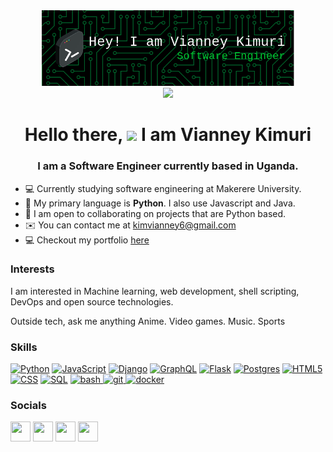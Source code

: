 <div id="header" align="center">
    <img src="./images/github-header-image(1).png" width=80%>
</div>

<div id="badges" align="center">
    <a href="https://www.linkedin.com/in/vianney-kimuri-30389618a/">
        <img src="https://img.shields.io/badge/LinkedIn-blue?logo=linkedin&logoColor=white&style=for-the-badge">
    </a>
    <!-- <img src="https://komarev.com/ghpvc/?username=KimVianney&style=flat-square&color=blue" alt=""/> -->
</div> 
 
<div id="views" align="center">
    <h1>
        Hello there, <img src="https://media.giphy.com/media/hvRJCLFzcasrR4ia7z/giphy.gif" width="30px"/> I am Vianney Kimuri
    </h1>
</div>

<h3 align="center">
    I am a Software Engineer currently based in Uganda. 
</h3>

- :computer: Currently studying software engineering at Makerere University.
- :briefcase: My primary language is **Python**. I also use Javascript and Java.
- :handshake: I am open to collaborating on projects that are Python based.
- :envelope: You can contact me at [kimvianney6@gmail.com](mailto://kimvianney6@gmail.com)
- :computer: Checkout my portfolio [here](https://vianneyk.super.site)

### Interests

I am interested in Machine learning, web development, shell scripting, DevOps and open source technologies.

Outside tech, ask me anything Anime. Video games. Music. Sports

### Skills
<p align="left">
<a href="" target="_blank" rel="noreferrer"><img src="https://raw.githubusercontent.com/danielcranney/readme-generator/main/public/icons/skills/python-colored.svg" width="36" height="36" alt="Python" /></a>
<a href="" target="_blank" rel="noreferrer"><img src="https://raw.githubusercontent.com/danielcranney/readme-generator/main/public/icons/skills/javascript-colored.svg" width="36" height="36" alt="JavaScript" /></a>
<a href="" target="_blank" rel="noreferrer"><img src="https://raw.githubusercontent.com/danielcranney/readme-generator/main/public/icons/skills/django-colored.svg" width="36" height="36" alt="Django" /></a>
<a href="" target="_blank" rel="noreferrer"><img src="https://raw.githubusercontent.com/danielcranney/readme-generator/main/public/icons/skills/graphql-colored.svg" width="36" height="36" alt="GraphQL" /></a>
<a href="" target="_blank" rel="noreferrer"><img src="https://raw.githubusercontent.com/danielcranney/readme-generator/main/public/icons/skills/flask-colored.svg" width="36" height="36" alt="Flask" /></a>
<a href="Python" target="_blank" rel="noreferrer"><img src="https://raw.githubusercontent.com/danielcranney/readme-generator/main/public/icons/skills/postgresql-colored.svg" width="36" height="36" alt="Postgres" /></a>
<a href="Python" target="_blank" rel="noreferrer"><img src="https://raw.githubusercontent.com/danielcranney/readme-generator/main/public/icons/skills/html5-colored.svg" width="36" height="36" alt="HTML5" /></a>
<a href="" target="_blank" rel="noreferrer"><img src="https://raw.githubusercontent.com/danielcranney/readme-generator/main/public/icons/skills/css3-colored.svg" width="36" height="36" alt="CSS" /></a>
<a href="" target="_blank" rel="noreferrer"><img src="https://raw.githubusercontent.com/danielcranney/readme-generator/main/public/icons/skills/mysql-colored.svg" width="36" height="36" alt="SQL" /></a>
<a href="https://www.gnu.org/software/bash/" target="_blank" rel="noreferrer"> <img src="https://www.vectorlogo.zone/logos/gnu_bash/gnu_bash-icon.svg" alt="bash" width="40" height="40"/> </a>
<a href="https://git-scm.com/" target="_blank" rel="noreferrer"> <img src="https://www.vectorlogo.zone/logos/git-scm/git-scm-icon.svg" alt="git" width="40" height="40"/> </a>
<a href="https://www.docker.com/" target="_blank" rel="noreferrer">
<img src="https://www.docker.com/wp-content/uploads/2022/03/vertical-logo-monochromatic.png" alt="docker" width="40" height="40"/>
</a>

### Socials

<p align="left">
<a href="https://www.github.com/KimVianney" target="_blank" rel="noreferrer"><img src="https://raw.githubusercontent.com/danielcranney/readme-generator/main/public/icons/socials/github.svg" width="32" height="32" /></a>
<a href="https://www.linkedin.com/in/vianney-kimuri-30389618a/" target="_blank" rel="noreferrer"><img src="https://raw.githubusercontent.com/danielcranney/readme-generator/main/public/icons/socials/linkedin.svg" width="32" height="32" /></a>
<a href="https://www.twitter.com/low_key_nerd__" target="_blank" rel="noreferrer"><img src="https://raw.githubusercontent.com/danielcranney/readme-generator/main/public/icons/socials/twitter.svg" width="32" height="32" /></a>
<a href="https://www.medium.com/@kimvianney6" target="_blank" rel="noreferrer"><img src="https://raw.githubusercontent.com/danielcranney/readme-generator/main/public/icons/socials/medium.svg" width="32" height="32" /></a>
</p>



<!--
**KimVianney/KimVianney** is a ✨ _special_ ✨ repository because its `README.md` (this file) appears on your GitHub profile.

Here are some ideas to get you started:

- 🔭 I’m currently working on ...
- 🌱 I’m currently learning ...
- 👯 I’m looking to collaborate on ...
- 🤔 I’m looking for help with ...
- 💬 Ask me about ...
- 📫 How to reach me: ...
- 😄 Pronouns: ...
- ⚡ Fun fact: ...
-->
